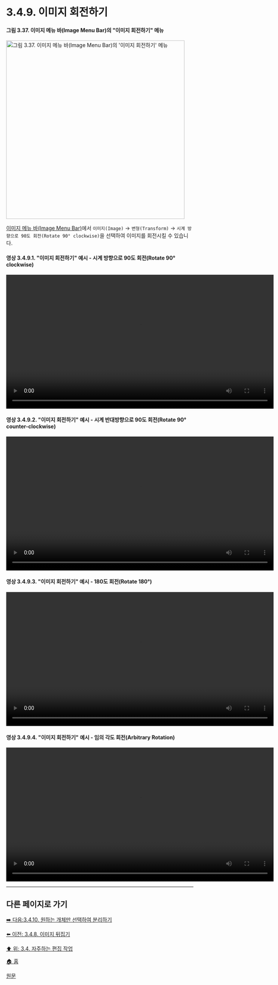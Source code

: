 # 3.4.9. 이미지 회전하기
#### 그림 3.37. 이미지 메뉴 바(Image Menu Bar)의 "이미지 회전하기" 메뉴 
<img width="480" alt="그림 3.37. 이미지 메뉴 바(Image Menu Bar)의 '이미지 회전하기' 메뉴" environment="MacOS:Sonoma 14.2.1 GIMP 2.10.36" src="https://github.com/wonder13662/gimp/assets/15767104/6835ec30-056c-4657-b36e-89b1783dd438">

[이미지 메뉴 바(Image Menu Bar)](./03-02-02-image-windowx-02-image-menu.md)에서 `이미지(Image)` → `변형(Transform)` → `시계 방향으로 90도 회전(Rotate 90° clockwise)`을 선택하여 이미지를 회전시킬 수 있습니다.

#### 영상 3.4.9.1. "이미지 회전하기" 예시 - 시계 방향으로 90도 회전(Rotate 90° clockwise)
<video controls="controls" width="720" environment="MacOS:Sonoma 14.2.1 GIMP 2.10.36" src="https://github.com/wonder13662/gimp/assets/15767104/49afd50c-0384-4a92-9434-e8dbe87d9885"></video>

#### 영상 3.4.9.2. "이미지 회전하기" 예시 - 시계 반대방향으로 90도 회전(Rotate 90° counter-clockwise)
<video controls="controls" width="720" environment="MacOS:Sonoma 14.2.1 GIMP 2.10.36" src="https://github.com/wonder13662/gimp/assets/15767104/89642791-b45a-48cf-b889-9490cac051f0"></video>

#### 영상 3.4.9.3. "이미지 회전하기" 예시 - 180도 회전(Rotate 180°)
<video controls="controls" width="720" environment="MacOS:Sonoma 14.2.1 GIMP 2.10.36" src="https://github.com/wonder13662/gimp/assets/15767104/3c63815c-4e5e-496f-ad01-fd807f2c31d5"></video>

#### 영상 3.4.9.4. "이미지 회전하기" 예시 - 임의 각도 회전(Arbitrary Rotation)
<video controls="controls" width="720" environment="MacOS:Sonoma 14.2.1 GIMP 2.10.36" src="https://github.com/wonder13662/gimp/assets/15767104/b3c4391c-9879-431b-a99d-5265691d0bc8"></video>

***

## 다른 페이지로 가기
[➡️ 다음:3.4.10. 원하는 개체만 선택하여 분리하기](./03-04-10-separating-an-object-from-its-background.md)

[⬅️ 이전: 3.4.8. 이미지 뒤집기](./03-04-08-flip-an-image.md)

[⬆️ 위: 3.4. 자주하는 편집 작업](./03-04-00-common-tasks.md)

[🏠 홈](./00-home.md)

[원문](https://docs.gimp.org/2.10/ko/gimp-tutorial-quickie-rotate.html)
